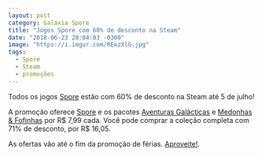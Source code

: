 ```yaml
---
layout: post
category: Galáxia Spore
title: "Jogos Spore com 60% de desconto na Steam"
date: "2018-06-23 20:04:03 -0300"
image: "https://i.imgur.com/REezXlG.jpg"
tags:
  - Spore
  - Steam
  - promoções
---
```

Todos os jogos [Spore](https://guia.esporo.net/wiki/Spore) estão com 60% de desconto na Steam até 5 de julho!

A promoção oferece [Spore](https://guia.esporo.net/wiki/Spore) e os pacotes [Aventuras Galácticas](https://guia.esporo.net/wiki/Spore:_Aventuras_Galácticas) e [Medonhas & Fofinhas](https://guia.esporo.net/wiki/Spore:_Pacote_de_Partes_Medonhas_&_Fofinhas) por R$ 7,99 cada. Você pode comprar a coleção completa com 71% de desconto, por R$ 16,05.

As ofertas vão até o fim da promoção de férias. [Aproveite!](https://store.steampowered.com/app/17390/SPORE/).
